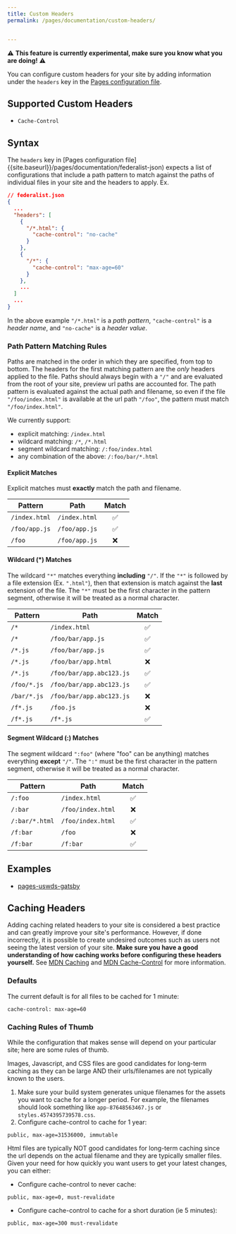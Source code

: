 ```yaml
---
title: Custom Headers
permalink: /pages/documentation/custom-headers/


---
```


 ⚠️ **This feature is currently experimental, make sure you know what you are doing!** ⚠️

You can configure custom headers for your site by adding information under the `headers` key in the [Pages configuration file]({{site.baseurl}}/pages/documentation/federalist-json).

## Supported Custom Headers
- `Cache-Control`

## Syntax

The `headers` key in [Pages configuration file]{{site.baseurl}}/pages/documentation/federalist-json) expects a list of configurations that include a path pattern to match against the paths of individual files in your site and the headers to apply. Ex.
```json
// federalist.json
{
  ...
  "headers": [
    {
      "/*.html": {
        "cache-control": "no-cache"
      }
    },
    {
      "/*": {
        "cache-control": "max-age=60"
      }
    },
    ...
  ]
  ...
}
```

In the above example `"/*.html"` is a *path pattern*, `"cache-control"` is a *header name*, and `"no-cache"` is a *header value*.

### Path Pattern Matching Rules
Paths are matched in the order in which they are specified, from top to bottom. The headers for the first matching pattern are the *only* headers applied to the file. Paths should always begin with a `"/"` and are evaluated from the root of your site, preview url paths are accounted for. The path pattern is evaluated against the actual path and filename, so even if the file `"/foo/index.html"` is available at the url path `"/foo"`, the pattern must match `"/foo/index.html"`.

We currently support:
- explicit matching: `/index.html`
- wildcard matching: `/*`, `/*.html`
- segment wildcard matching: `/:foo/index.html`
- any combination of the above: `/:foo/bar/*.html`

#### Explicit Matches
Explicit matches must **exactly** match the path and filename.

| Pattern | Path | Match |
| ------- | ---- | :---: |
| `/index.html` | `/index.html` | ✅ |
| `/foo/app.js` | `/foo/app.js` | ✅ |
| `/foo` | `/foo/app.js` | ❌ |

#### Wildcard (*) Matches
The wildcard `"*"` matches everything **including** `"/"`. If the `"*"` is followed by a file extension (Ex. `".html"`), then that extension is match against the **last** extension of the file. The `"*"` must be the first character in the pattern segment, otherwise it will be treated as a normal character.

| Pattern | Path | Match |
| ------- | ---- | :---: |
| `/*` | `/index.html` | ✅ |
| `/*` | `/foo/bar/app.js` | ✅ |
| `/*.js` | `/foo/bar/app.js` | ✅ |
| `/*.js` | `/foo/bar/app.html` | ❌ |
| `/*.js` | `/foo/bar/app.abc123.js` | ✅ |
| `/foo/*.js` | `/foo/bar/app.abc123.js` | ✅ |
| `/bar/*.js` | `/foo/bar/app.abc123.js` | ❌ |
| `/f*.js` | `/foo.js` | ❌ |
| `/f*.js` | `/f*.js` | ✅ |

#### Segment Wildcard (:) Matches
The segment wildcard `":foo"` (where "foo" can be anything) matches everything **except** `"/"`. The `":"` must be the first character in the pattern segment, otherwise it will be treated as a normal character.

| Pattern | Path | Match |
| ------- | ---- | :---: |
| `/:foo` | `/index.html` | ✅ |
| `/:bar` | `/foo/index.html` | ❌ |
| `/:bar/*.html` | `/foo/index.html` | ✅ |
| `/f:bar` | `/foo` | ❌ |
| `/f:bar` | `/f:bar` | ✅ |

## Examples
- [pages-uswds-gatsby](https://github.com/cloud-gov/pages-uswds-gatsby/blob/main/federalist.json)

## Caching Headers
Adding caching related headers to your site is considered a best practice and can greatly improve your site's performance. However, if done incorrectly, it is possible to create undesired outcomes such as users not seeing the latest version of your site. **Make sure you have a good understanding of how caching works before configuring these headers yourself.** See [MDN Caching](https://developer.mozilla.org/en-US/docs/Web/HTTP/Caching) and [MDN Cache-Control](https://developer.mozilla.org/en-US/docs/Web/HTTP/Headers/Cache-Control) for more information.

### Defaults
The current default is for all files to be cached for 1 minute:

```shell
cache-control: max-age=60
```

### Caching Rules of Thumb
While the configuration that makes sense will depend on your particular site; here are some rules of thumb.

Images, Javascript, and CSS files are good candidates for long-term caching as they can be large AND their urls/filenames are not typically known to the users.

1. Make sure your build system generates unique filenames for the assets you want to cache for a longer period. For example, the filenames should look something like `app-87648563467.js` or `styles.4574395739578.css`.
2. Configure cache-control to cache for 1 year:
```shell
public, max-age=31536000, immutable
```

Html files are typically NOT good candidates for long-term caching since the url depends on the actual filename and they are typically smaller files. Given your need for how quickly you want users to get your latest changes, you can either:
- Configure cache-control to never cache:
```shell
public, max-age=0, must-revalidate
```

- Configure cache-control to cache for a short duration (ie 5 minutes):
```shell
public, max-age=300 must-revalidate
```
